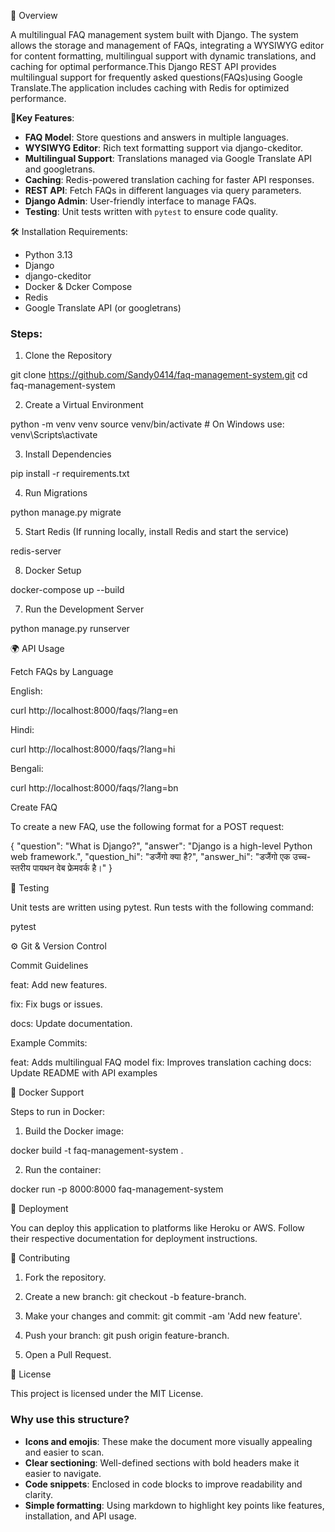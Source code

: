 📖 Overview

A multilingual FAQ management system built with Django. The system allows the storage and management of FAQs, integrating a WYSIWYG editor for content formatting,
multilingual support with dynamic translations, and caching for optimal performance.This Django REST API provides multilingual support for frequently asked questions(FAQs)using Google
Translate.The application includes caching with Redis for optimized performance.

**🎯Key Features**:
- **FAQ Model**: Store questions and answers in multiple languages.
- **WYSIWYG Editor**: Rich text formatting support via django-ckeditor.
- **Multilingual Support**: Translations managed via Google Translate API and googletrans.
- **Caching**: Redis-powered translation caching for faster API responses.
- **REST API**: Fetch FAQs in different languages via query parameters.
- **Django Admin**: User-friendly interface to manage FAQs.
- **Testing**: Unit tests written with `pytest` to ensure code quality.


🛠️ Installation 
Requirements:
- Python 3.13
- Django
- django-ckeditor
- Docker & Dcker Compose
- Redis
- Google Translate API (or googletrans)

### Steps: 

1. Clone the Repository

git clone https://github.com/Sandy0414/faq-management-system.git 
cd faq-management-system

2. Create a Virtual Environment

python -m venv venv 
source venv/bin/activate  # On Windows use: venv\Scripts\activate

3. Install Dependencies

pip install -r requirements.txt

4. Run Migrations

python manage.py migrate

5. Start Redis (If running locally, install Redis and start the service)

redis-server

8. Docker Setup 

docker-compose up --build

7. Run the Development Server

python manage.py runserver

🌍 API Usage

Fetch FAQs by Language

English:

curl http://localhost:8000/faqs/?lang=en

Hindi:

curl http://localhost:8000/faqs/?lang=hi

Bengali:

curl http://localhost:8000/faqs/?lang=bn


Create FAQ

To create a new FAQ, use the following format for a POST request:

{
  "question": "What is Django?",
  "answer": "Django is a high-level Python web framework.",
  "question_hi": "डजैंगो क्या है?",
  "answer_hi": "डजैंगो एक उच्च-स्तरीय पायथन वेब फ्रेमवर्क है।"
}

🧪 Testing

Unit tests are written using pytest. Run tests with the following command:

pytest


⚙️ Git & Version Control

Commit Guidelines

feat: Add new features.

fix: Fix bugs or issues.

docs: Update documentation.


Example Commits:

feat: Adds multilingual FAQ model
fix: Improves translation caching
docs: Update README with API examples


🐳 Docker Support

Steps to run in Docker:

1. Build the Docker image:

docker build -t faq-management-system .


2. Run the container:

docker run -p 8000:8000 faq-management-system


🚀 Deployment

You can deploy this application to platforms like Heroku or AWS. Follow their respective documentation for deployment instructions.

🤝 Contributing

1. Fork the repository.

2. Create a new branch: git checkout -b feature-branch.

3. Make your changes and commit: git commit -am 'Add new feature'.

4. Push your branch: git push origin feature-branch.

5. Open a Pull Request.
   

📜 License

This project is licensed under the MIT License.


### Why use this structure?
- **Icons and emojis**: These make the document more visually appealing and easier to scan.
- **Clear sectioning**: Well-defined sections with bold headers make it easier to navigate.
- **Code snippets**: Enclosed in code blocks to improve readability and clarity.
- **Simple formatting**: Using markdown to highlight key points like features, installation, and API usage.


